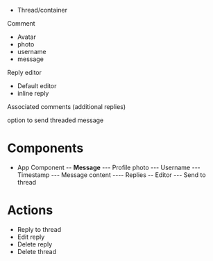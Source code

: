 - Thread/container

Comment

- Avatar
- photo
- username
- message

Reply editor

- Default editor
- inline reply

Associated comments (additional replies)

option to send threaded message

# Components

- App Component
  -- **Message**
  --- Profile photo
  --- Username
  --- Timestamp
  --- Message content
  ---- Replies
  -- Editor
  --- Send to thread

# Actions

- Reply to thread
- Edit reply
- Delete reply
- Delete thread
